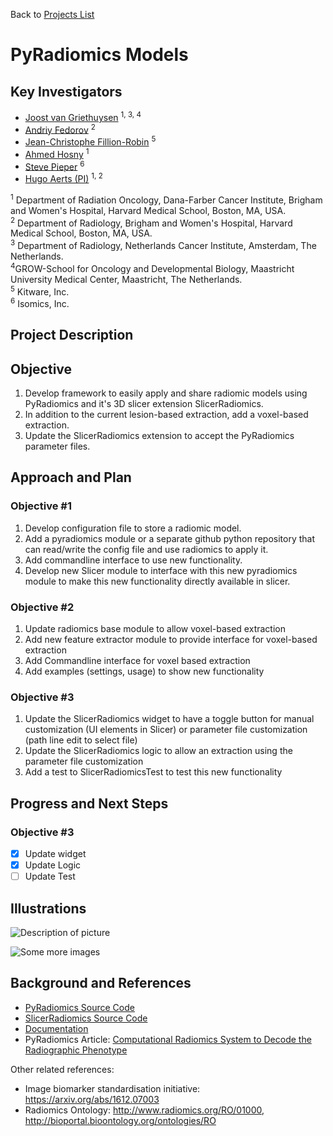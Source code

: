 Back to [Projects List](../../README.md#ProjectsList)

# PyRadiomics Models

## Key Investigators

 - [Joost van Griethuysen](https://github.com/JoostJM) <sup>1, 3, 4</sup>
 - [Andriy Fedorov](https://github.com/fedorov) <sup>2</sup>
 - [Jean-Christophe Fillion-Robin](https://github.com/jcfr) <sup>5</sup>
 - [Ahmed Hosny](https://github.com/ahmedhosny) <sup>1</sup>
 - [Steve Pieper](https://github.com/pieper) <sup>6</sup>
 - [Hugo Aerts (PI)](https://github.com/hugoaerts) <sup>1, 2</sup>
 
<sup>1</sup> Department of Radiation Oncology, Dana-Farber Cancer Institute, Brigham and Women's Hospital, Harvard Medical School, Boston, MA, USA.<br>
<sup>2</sup> Department of Radiology, Brigham and Women's Hospital, Harvard Medical School, Boston, MA, USA.<br>
<sup>3</sup> Department of Radiology, Netherlands Cancer Institute, Amsterdam, The Netherlands.<br>
<sup>4</sup >GROW-School for Oncology and Developmental Biology, Maastricht University Medical Center, Maastricht, The Netherlands.<br>
<sup>5</sup> Kitware, Inc.<br>
<sup>6</sup> Isomics, Inc.

## Project Description

## Objective

1. Develop framework to easily apply and share radiomic models using PyRadiomics and it's 3D slicer extension SlicerRadiomics.
1. In addition to the current lesion-based extraction, add a voxel-based extraction.
1. Update the SlicerRadiomics extension to accept the PyRadiomics parameter files.

## Approach and Plan

### Objective #1

1. Develop configuration file to store a radiomic model.
1. Add a pyradiomics module or a separate github python repository that can read/write the config file and use radiomics to apply it.
1. Add commandline interface to use new functionality.
1. Develop new Slicer module to interface with this new pyradiomics module to make this new functionality directly available in slicer.

### Objective #2

1. Update radiomics base module to allow voxel-based extraction
1. Add new feature extractor module to provide interface for voxel-based extraction
1. Add Commandline interface for voxel based extraction
1. Add examples (settings, usage) to show new functionality

### Objective #3

1. Update the SlicerRadiomics widget to have a toggle button for manual customization (UI elements in Slicer) or parameter file customization (path line edit to select file)
1. Update the SlicerRadiomics logic to allow an extraction using the parameter file customization
1. Add a test to SlicerRadiomicsTest to test this new functionality

## Progress and Next Steps

<!--Describe progress and next steps in a few bullet points as you are making progress.-->

### Objective #3
- [x] Update widget
- [x] Update Logic
- [ ] Update Test

## Illustrations

<!--Add pictures and links to videos that demonstrate what has been accomplished.-->

![Description of picture](Example2.jpg)

![Some more images](Example2.jpg)

## Background and References

<!--Use this space for information that may help people better understand your project, like links to papers, source code, or data.-->

- [PyRadiomics Source Code](https://github.com/Radiomics/pyradiomics)
- [SlicerRadiomics Source Code](https://github.com/Radiomics/SlicerRadiomics)
- [Documentation](http://pyradiomics.readthedocs.io)
- PyRadiomics Article: [Computational Radiomics System to Decode the Radiographic Phenotype](http://cancerres.aacrjournals.org/content/77/21/e104)

Other related references:
* Image biomarker standardisation initiative: https://arxiv.org/abs/1612.07003
* Radiomics Ontology: http://www.radiomics.org/RO/01000, http://bioportal.bioontology.org/ontologies/RO
